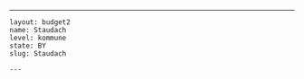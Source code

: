 ---
    layout: budget2
    name: Staudach
    level: kommune
    state: BY
    slug: Staudach

    ---


    